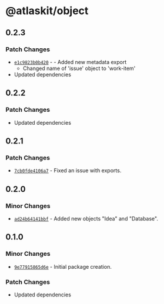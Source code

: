 # @atlaskit/object

## 0.2.3

### Patch Changes

- [`e1c9823b0b420`](https://bitbucket.org/atlassian/atlassian-frontend-monorepo/commits/e1c9823b0b420) - -
  Added new metadata export
  - Changed name of 'issue' object to 'work-item'
- Updated dependencies

## 0.2.2

### Patch Changes

- Updated dependencies

## 0.2.1

### Patch Changes

- [`7cb0fde4106a7`](https://bitbucket.org/atlassian/atlassian-frontend-monorepo/commits/7cb0fde4106a7) -
  Fixed an issue with exports.

## 0.2.0

### Minor Changes

- [`ad24b64141bbf`](https://bitbucket.org/atlassian/atlassian-frontend-monorepo/commits/ad24b64141bbf) -
  Added new objects "Idea" and "Database".

## 0.1.0

### Minor Changes

- [`9e77915865d6e`](https://bitbucket.org/atlassian/atlassian-frontend-monorepo/commits/9e77915865d6e) -
  Initial package creation.

### Patch Changes

- Updated dependencies
